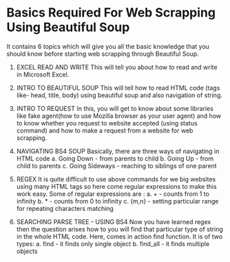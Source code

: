 # Basics Required For Web Scrapping Using Beautiful Soup

It contains 6 topics which will give you all the basic knowledge that you should know before starting web scrapping through Beautiful Soup.

1. EXCEL READ AND WRITE
This will tell you about how to read and write in Microsoft Excel.

2. INTRO TO BEAUTIFUL SOUP
This will tell how to read HTML code (tags like- head, title, body) using beautiful soup and also navigation of string.

3. INTRO TO REQUEST
In this, you will get to know about some libraries like fake agent(how to use Mozilla browser as your user agent) and how to know whether you request to website accepted (using status command) and how to make a request from a website for web scrapping.

4.  NAVIGATING BS4 SOUP
Basically, there are three ways of navigating in HTML code
a.  Going Down      - from parents to child
b.  Going Up        - from child to parents
c.  Going Sideways  - reaching to siblings of one parent

5. REGEX
It is quite difficult to use above commands for we big websites using many HTML tags so here come regular expressions to make this work easy.
Some of regular expressions are :
a. +     - counts from 1 to infinity
b. *     - counts from 0 to infinity
c. {m,n} - setting particular range for repeating characters matching

6. SEARCHING PARSE TREE - USING BS4
Now you have learned regex then the question arises how to you will find that particular type of string in the whole HTML code.
Here, comes in action find function. It is of two types:
a. find     - it finds only single object
b. find_all - it finds multiple objects